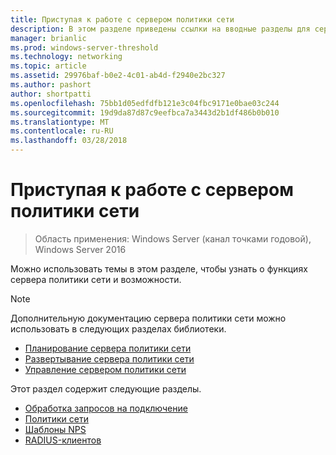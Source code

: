 ```yaml
---
title: Приступая к работе с сервером политики сети
description: В этом разделе приведены ссылки на вводные разделы для сервера политики сети в Windows Server 2016 и содержит ссылки на дополнительные руководства по NPS.
manager: brianlic
ms.prod: windows-server-threshold
ms.technology: networking
ms.topic: article
ms.assetid: 29976baf-b0e2-4c01-ab4d-f2940e2bc327
ms.author: pashort
author: shortpatti
ms.openlocfilehash: 75bb1d05edfdfb121e3c04fbc9171e0bae03c244
ms.sourcegitcommit: 19d9da87d87c9eefbca7a3443d2b1df486b0b010
ms.translationtype: MT
ms.contentlocale: ru-RU
ms.lasthandoff: 03/28/2018
---
```

# <a name="getting-started-with-network-policy-server"></a>Приступая к работе с сервером политики сети

>Область применения: Windows Server (канал точками годовой), Windows Server 2016

Можно использовать темы в этом разделе, чтобы узнать о функциях сервера политики сети и возможности.  
  
>[!NOTE]
>Дополнительную документацию сервера политики сети можно использовать в следующих разделах библиотеки.  
>- [Планирование сервера политики сети](nps-plan-top.md)
>- [Развертывание сервера политики сети](nps-deploy.md)
>- [Управление сервером политики сети](nps-manage-top.md)
  
  
Этот раздел содержит следующие разделы.
  
- [Обработка запросов на подключение](nps-crp-top.md)
- [Политики сети](nps-np-overview.md)
- [Шаблоны NPS](nps-templates.md)
- [RADIUS-клиентов](nps-radius-clients.md)

